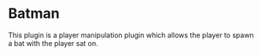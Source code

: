 Batman
======

This plugin is a player manipulation plugin which allows the player to spawn a bat with the player sat on.

